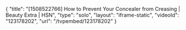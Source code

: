 {
    "title": "[1508522766] How to Prevent Your Concealer from Creasing | Beauty Extra | HSN",
    "type": "solo",
    "layout": "iframe-static",
    "videoId": "123178202",
    "url": "\/tvpembed\/123178202"
}